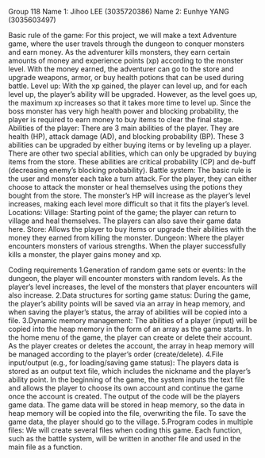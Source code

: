 Group 118
Name 1: Jihoo LEE (3035720386)
Name 2: Eunhye YANG (3035603497)

Basic rule of the game:
For this project, we will make a text Adventure game, where the user travels through the dungeon to conquer monsters and earn money. As the adventurer kills monsters, they earn certain amounts of money and experience points (xp) according to the monster level. With the money earned, the adventurer can go to the store and upgrade weapons, armor, or buy health potions that can be used during battle.
Level up:
With the xp gained, the player can level up, and for each level up, the player’s ability will be upgraded. However, as the level goes up, the maximum xp increases so that it takes more time to level up. Since the boss monster has very high health power and blocking probability, the player is required to earn money to buy items to clear the final stage.
Abilities of the player:
There are 3 main abilities of the player. They are health (HP), attack damage (AD), and blocking probability (BP). These 3 abilities can be upgraded by either buying items or by leveling up a player. There are other two special abilities, which can only be upgraded by buying items from the store. These abilities are critical probability (CP) and de-buff (decreasing enemy’s blocking probability).
Battle system:
The basic rule is the user and monster each take a turn attack. For the player, they can either choose to attack the monster or heal themselves using the potions they bought from the store. The monster’s HP will increase as the player’s level increases, making each level more difficult so that it fits the player’s level.
Locations:
Village: Starting point of the game; the player can return to village and heal themselves. The players can also save their game data here.
Store: Allows the player to buy items or upgrade their abilities with the money they earned from killing the monster.
Dungeon: Where the player encounters monsters of various strengths. When the player successfully kills a monster, the player gains money and xp.

Coding requirements
1.Generation of random game sets or events: In the dungeon, the player will encounter monsters with random levels. As the player’s level increases, the level of the monsters that player encounters will also increase. 
2.Data structures for sorting game status: During the game, the player’s ability points will be saved via an array in heap memory, and when saving the player’s status, the array of abilities will be copied into a file.
3.Dynamic memory management: The abilities of a player (input) will be copied into the heap memory in the form of an array as the game starts. In the home menu of the game, the player can create or delete their account. As the player creates or deletes the account, the array in heap memory will be managed according to the player’s order (create/delete). 
4.File input/output (e.g., for loading/saving game status): The players data is stored as an output text file, which includes the nickname and the player’s ability point. In the beginning of the game, the system inputs the text file and allows the player to choose its own account and continue the game once the account is created. The output of the code will be the players game data. The game data will be stored in heap memory, so the data in heap memory will be copied into the file, overwriting the file. To save the game data, the player should go to the village. 
5.Program codes in multiple files: We will create several files when coding this game. Each function, such as the battle system, will be written in another file and used in the main file as a function. 
